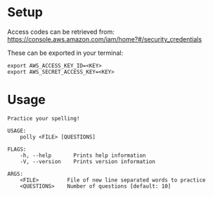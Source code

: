 
# Setup
Access codes can be retrieved from: https://console.aws.amazon.com/iam/home?#/security_credentials

These can be exported in your terminal:
```
export AWS_ACCESS_KEY_ID=<KEY>
export AWS_SECRET_ACCESS_KEY=<KEY>
```

# Usage

```
Practice your spelling!

USAGE:
    polly <FILE> [QUESTIONS]

FLAGS:
    -h, --help       Prints help information
    -V, --version    Prints version information

ARGS:
    <FILE>         File of new line separated words to practice
    <QUESTIONS>    Number of questions [default: 10]
```
